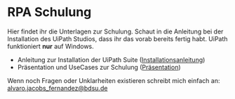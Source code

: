 # RPA Schulung

Hier findet ihr die Unterlagen zur Schulung.
Schaut in die Anleitung bei der Installation des UiPath Studios, dass ihr das vorab bereits fertig habt.
UiPath funktioniert **nur** auf Windows.

* Anleitung zur Installation der UiPath Suite ([Installationsanleitung](Anleitung_UiPath.pdf))
* Präsentation und UseCases zur Schulung ([Präsentation](RPA_Schulung.pdf))

Wenn noch Fragen oder Unklarheiten existieren schreibt mich einfach an:
alvaro.jacobs_fernandez@bdsu.de
